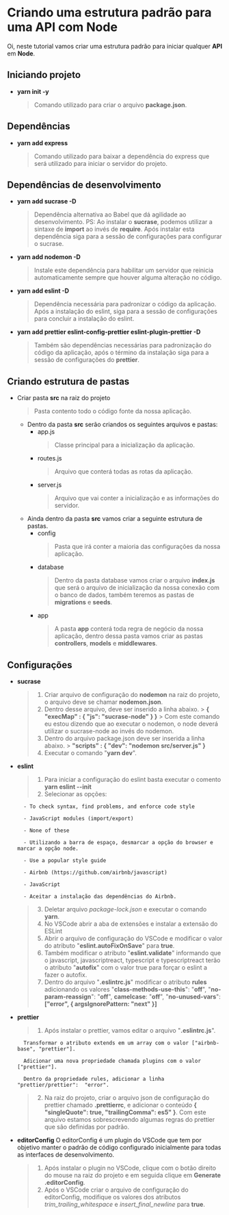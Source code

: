 # Criando uma estrutura padrão para uma API com Node

Oi, neste tutorial vamos criar uma estrutura padrão para iniciar qualquer **API** em **Node**.

## Iniciando projeto

- **yarn init -y**
	> Comando utilizado para criar o arquivo **package.json**.

## Dependências
- **yarn add express**
	> Comando utilizado para baixar a dependência do express que será utilizado para iniciar o servidor do projeto.

## Dependências de desenvolvimento
- **yarn add sucrase -D**
	> Dependência alternativa ao Babel que dá agilidade ao desenvolvimento. PS: Ao instalar  o **sucrase**, podemos utilizar a sintaxe de **import** ao invés de **require**. Após instalar esta dependência siga para a sessão de configurações para configurar o sucrase.
- **yarn add nodemon -D**
 	> Instale este dependência para habilitar um servidor que reinicia automaticamente sempre que houver alguma alteração no código.
 - **yarn add eslint -D**
	 > Dependência necessária para padronizar o código da aplicação. Após a instalação do eslint, siga para a sessão de configurações para concluir a instalação do eslint.
- **yarn add prettier eslint-config-prettier eslint-plugin-prettier -D**
    > Também são dependências necessárias para padronização do código da aplicação, após o término da instalação siga para a sessão de configurações do **prettier**.

## Criando estrutura de pastas
- Criar pasta **src** na raiz do projeto
	> Pasta contento todo o código fonte da nossa aplicação.
	- Dentro da pasta **src** serão criandos os seguintes arquivos e pastas:
		- app.js
			>Classe principal para a inicialização da aplicação.
		- routes.js
			>Arquivo que conterá todas as rotas da aplicação.
		- server.js
			>Arquivo que vai conter  a inicialização e as informações do servidor.
	- Ainda dentro da pasta **src** vamos criar a seguinte estrutura de pastas.
		- config
			>Pasta que irá conter a maioria das configurações da nossa aplicação.
		- database
			> Dentro da pasta database vamos criar o arquivo **index.js** que será o arquivo de inicialização da nossa conexão com o banco de dados, também teremos as pastas de **migrations** e **seeds**.
		- app
			> A pasta **app** conterá toda regra de negócio da nossa aplicação, dentro dessa pasta vamos criar as pastas **controllers**, **models** e **middlewares**.

## Configurações
- **sucrase**
	> 1. Criar arquivo de configuração do **nodemon** na raiz do projeto, o arquivo deve se chamar **nodemon.json**.
	> 2. Dentro desse arquivo, deve ser inserido a linha abaixo.
		> **{ "execMap" :  { "js":  "sucrase-node" } }**
		> Com este comando eu estou dizendo que ao executar o nodemon, o node deverá utilizar o sucrase-node ao invés do nodemon.
	> 3. Dentro do arquivo package.json deve ser inserida a linha abaixo.
		> **"scripts" : { "dev":  "nodemon src/server.js" }**
	>4. Executar o comando "**yarn dev**".
	
- **eslint**
	> 1. Para iniciar a configuração do eslint basta executar o comento **yarn eslint --init**
	> 2. Selecionar as opções:
    
		- To check syntax, find problems, and enforce code style
        
		- JavaScript modules (import/export)
        
		- None of these
        
		- Utilizando a barra de espaço, desmarcar a opção do browser e marcar a opção node.
        
		- Use a popular style guide
        
		- Airbnb (https://github.com/airbnb/javascript)
        
		- JavaScript
        
		- Aceitar a instalação das dependências do Airbnb.
        
	> 3. Deletar arquivo *package-lock.json* e executar o comando **yarn**.
	> 4. No VSCode abrir a aba de extensões e instalar a extensão do ESLint
	> 5. Abrir o arquivo de configuração do VSCode e modificar o valor do atributo "**eslint.autoFixOnSave**" para **true**.
	> 6. Também modificar o atributo "**eslint.validate**" informando que o javascript, javascriptreact, typescript e typescriptreact terão o atributo "**autofix**" com o valor true para forçar o eslint a fazer o autofix.
	> 7. Dentro do arquivo "**.eslintrc.js**" modificar o atributo **rules** adicionando os valores "**class-methods-use-this**": "**off**", "**no-param-reassign**":  "**off**", **camelcase**:  "**off**", "**no-unused-vars**": **["error", { argsIgnorePattern:  "next" }]**

- **prettier**
	> 1. Após instalar o prettier, vamos editar o arquivo "**.eslintrc.js**".
    
		Transformar o atributo extends em um array com o valor ["airbnb-base", "prettier"].
        
		Adicionar uma nova propriedade chamada plugins com o valor ["prettier"].
        
		Dentro da propriedade rules, adicionar a linha "prettier/prettier":  "error".
        
	> 2. Na raiz do projeto, criar o arquivo json de configuração do prettier chamado **.prettierrc**, e adicionar o conteúdo **{ "singleQuote":  true, "trailingComma":  es5" }**. Com este arquivo estamos sobrescrevendo algumas regras do prettier que são definidas por padrão.

- **editorConfig**
O editorConfig é um plugin do VSCode que tem por objetivo manter o padrão de código configurado inicialmente para todas as interfaces de desenvolvimento.
	> 1. Após instalar o plugin no VSCode, clique com o botão direito do mouse na raiz do projeto e em seguida clique em **Generate .editorConfig**.
	> 2. Após o VSCode criar o arquivo de configuração do editorConfig, modifique os valores dos atributos *trim_trailing_whitespace* e *insert_final_newline* para **true**.
